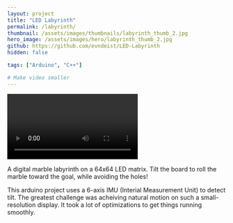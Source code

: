 ```yaml
---
layout: project
title: "LED Labyrinth"
permalink: /labyrinth/
thumbnail: /assets/images/thumbnails/labyrinth_thumb_2.jpg
hero_image: /assets/images/hero/labyrinth_thumb_2.jpg
github: https://github.com/evndeist/LED-Labyrinth
hidden: false

tags: ["Arduino", "C++"]

# Make video smaller
---
```


<div class="video-container">
  <video controls name="media">
    <source type="video/mp4" src="/assets/videos/labyrinth.mp4">
  Your browser does not support the video tag.
  </video>
</div>

A digital marble labyrinth on a 64x64 LED matrix.
Tilt the board to roll the marble toward the goal, while avoiding the holes!

This arduino project uses a 6-axis IMU (Interial Measurement Unit) to detect tilt. 
The greatest challenge was acheiving natural motion on such a small-resolution display. It took a lot of optimizations to get things running smoothly.